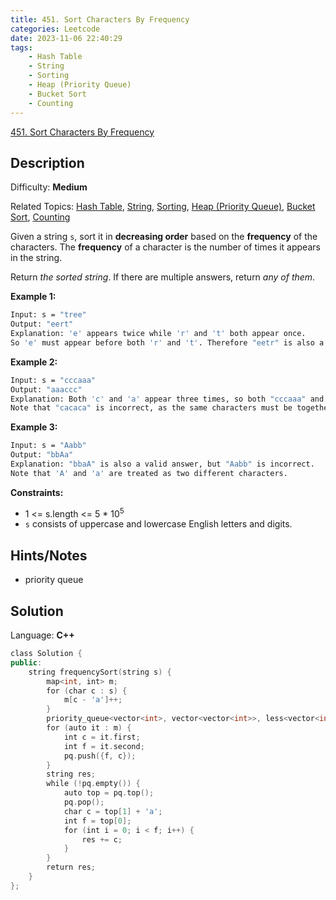 ```yaml
---
title: 451. Sort Characters By Frequency
categories: Leetcode
date: 2023-11-06 22:40:29
tags:
    - Hash Table
    - String
    - Sorting
    - Heap (Priority Queue)
    - Bucket Sort
    - Counting
---
```


[451\. Sort Characters By Frequency](https://leetcode.com/problems/sort-characters-by-frequency/)

## Description

Difficulty: **Medium**

Related Topics: [Hash Table](https://leetcode.com/tag/https://leetcode.com/tag/hash-table//), [String](https://leetcode.com/tag/https://leetcode.com/tag/string//), [Sorting](https://leetcode.com/tag/https://leetcode.com/tag/sorting//), [Heap (Priority Queue)](https://leetcode.com/tag/https://leetcode.com/tag/heap-priority-queue//), [Bucket Sort](https://leetcode.com/tag/https://leetcode.com/tag/bucket-sort//), [Counting](https://leetcode.com/tag/https://leetcode.com/tag/counting//)

Given a string `s`, sort it in **decreasing order** based on the **frequency** of the characters. The **frequency** of a character is the number of times it appears in the string.

Return _the sorted string_. If there are multiple answers, return _any of them_.

**Example 1:**

```bash
Input: s = "tree"
Output: "eert"
Explanation: 'e' appears twice while 'r' and 't' both appear once.
So 'e' must appear before both 'r' and 't'. Therefore "eetr" is also a valid answer.
```

**Example 2:**

```bash
Input: s = "cccaaa"
Output: "aaaccc"
Explanation: Both 'c' and 'a' appear three times, so both "cccaaa" and "aaaccc" are valid answers.
Note that "cacaca" is incorrect, as the same characters must be together.
```

**Example 3:**

```bash
Input: s = "Aabb"
Output: "bbAa"
Explanation: "bbaA" is also a valid answer, but "Aabb" is incorrect.
Note that 'A' and 'a' are treated as two different characters.
```

**Constraints:**

* 1 <= s.length <= 5 * 10<sup>5</sup>
* `s` consists of uppercase and lowercase English letters and digits.

## Hints/Notes

* priority queue

## Solution

Language: **C++**

```C++
class Solution {
public:
    string frequencySort(string s) {
        map<int, int> m;
        for (char c : s) {
            m[c - 'a']++;
        }
        priority_queue<vector<int>, vector<vector<int>>, less<vector<int>>> pq;
        for (auto it : m) {
            int c = it.first;
            int f = it.second;
            pq.push({f, c});
        }
        string res;
        while (!pq.empty()) {
            auto top = pq.top();
            pq.pop();
            char c = top[1] + 'a';
            int f = top[0];
            for (int i = 0; i < f; i++) {
                res += c;
            }
        }
        return res;
    }
};
```
